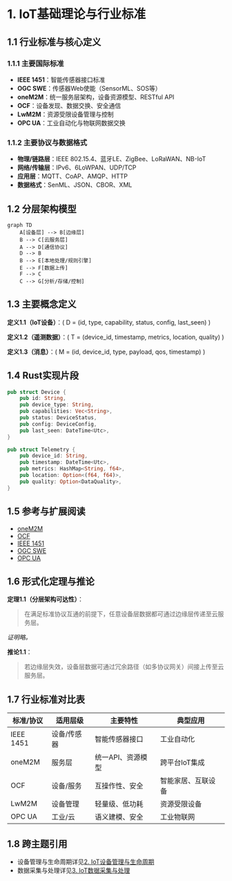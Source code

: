 # 1. IoT基础理论与行业标准

## 1.1 行业标准与核心定义

### 1.1.1 主要国际标准
- **IEEE 1451**：智能传感器接口标准
- **OGC SWE**：传感器Web使能（SensorML、SOS等）
- **oneM2M**：统一服务层架构，设备资源模型、RESTful API
- **OCF**：设备发现、数据交换、安全通信
- **LwM2M**：资源受限设备管理与控制
- **OPC UA**：工业自动化与物联网数据交换

### 1.1.2 主要协议与数据格式
- **物理/链路层**：IEEE 802.15.4、蓝牙LE、ZigBee、LoRaWAN、NB-IoT
- **网络/传输层**：IPv6、6LoWPAN、UDP/TCP
- **应用层**：MQTT、CoAP、AMQP、HTTP
- **数据格式**：SenML、JSON、CBOR、XML

## 1.2 分层架构模型

```mermaid
graph TD
    A[设备层] --> B[边缘层]
    B --> C[云服务层]
    A --> D[通信协议]
    D --> B
    B --> E[本地处理/规则引擎]
    E --> F[数据上传]
    F --> C
    C --> G[分析/存储/控制]
```

## 1.3 主要概念定义

**定义1.1（IoT设备）**：\( D = (id, type, capability, status, config, last\_seen) \)

**定义1.2（遥测数据）**：\( T = (device\_id, timestamp, metrics, location, quality) \)

**定义1.3（消息）**：\( M = (id, device\_id, type, payload, qos, timestamp) \)

## 1.4 Rust实现片段

```rust
pub struct Device {
    pub id: String,
    pub device_type: String,
    pub capabilities: Vec<String>,
    pub status: DeviceStatus,
    pub config: DeviceConfig,
    pub last_seen: DateTime<Utc>,
}

pub struct Telemetry {
    pub device_id: String,
    pub timestamp: DateTime<Utc>,
    pub metrics: HashMap<String, f64>,
    pub location: Option<(f64, f64)>,
    pub quality: Option<DataQuality>,
}
```

## 1.5 参考与扩展阅读
- [oneM2M](https://www.onem2m.org/)
- [OCF](https://openconnectivity.org/)
- [IEEE 1451](https://standards.ieee.org/1451/)
- [OGC SWE](https://www.ogc.org/standards/swe/)
- [OPC UA](https://opcfoundation.org/)

## 1.6 形式化定理与推论

**定理1.1（分层架构可达性）**：
> 在满足标准协议互通的前提下，任意设备层数据都可通过边缘层传递至云服务层。

*证明略。*

**推论1.1**：
> 若边缘层失效，设备层数据可通过冗余路径（如多协议网关）间接上传至云服务层。

## 1.7 行业标准对比表

| 标准/协议 | 适用层级 | 主要特性 | 典型应用 |
|-----------|----------|----------|----------|
| IEEE 1451 | 设备/传感器 | 智能传感器接口 | 工业自动化 |
| oneM2M    | 服务层    | 统一API、资源模型 | 跨平台IoT集成 |
| OCF       | 设备/服务 | 互操作性、安全 | 智能家居、互联设备 |
| LwM2M     | 设备管理  | 轻量级、低功耗 | 资源受限设备 |
| OPC UA    | 工业/云   | 语义建模、安全 | 工业物联网 |

## 1.8 跨主题引用
- 设备管理与生命周期详见[2. IoT设备管理与生命周期](02_Device_Management.md)
- 数据采集与处理详见[3. IoT数据采集与处理](03_Data_Processing.md) 